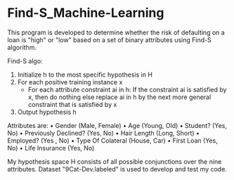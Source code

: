 # Find-S_Machine-Learning
This program is developed to determine whether the risk of defaulting on a loan is "high" or "low" based on a set of binary attributes using Find-S algorithm. 

Find-S algo:
1. Initialize h to the most specific hypothesis in H
2. For each positive training instance x
   - For each attribute constraint ai in h: If the constraint ai is satisfied by x, then do nothing
     else replace ai in h by the next more general constraint that is satisfied by x
3. Output hypothesis h

Attributes are: 
• Gender (Male, Female)
• Age (Young, Old)
• Student? (Yes, No)
• Previously Declined? (Yes, No)
• Hair Length (Long, Short)
• Employed? (Yes , No)
• Type Of Colateral (House, Car)
• First Loan (Yes, No)
• Life Insurance (Yes, No)

My hypothesis space H consists of all possible conjunctions over the nine attributes. Dataset "9Cat-Dev.labeled" is used to develop and test my code. 
